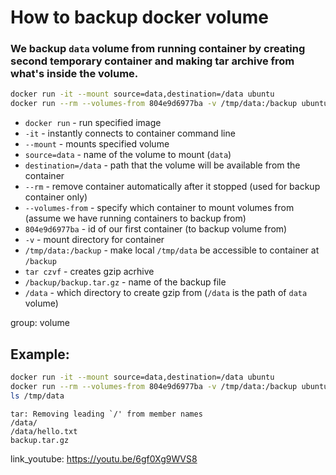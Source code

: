 # How to backup docker volume

### We backup `data` volume from running container by creating second temporary container and making tar archive from what's inside the volume.

```bash
docker run -it --mount source=data,destination=/data ubuntu
docker run --rm --volumes-from 804e9d6977ba -v /tmp/data:/backup ubuntu tar czvf /backup/backup.tar.gz /data
```

- `docker run` - run specified image
- `-it` - instantly connects to container command line 
- `--mount` - mounts specified volume
- `source=data` - name of the volume to mount (`data`)
- `destination=/data` - path that the volume will be available from the container
- `--rm` - remove container automatically after it stopped (used for backup container only)
- `--volumes-from` - specify which container to mount volumes from (assume we have running containers to backup from)
- `804e9d6977ba` - id of our first container (to backup volume from)
- `-v` - mount directory for container
- `/tmp/data:/backup` - make local `/tmp/data` be accessible to container at `/backup`
- `tar czvf` - creates gzip acrhive
- `/backup/backup.tar.gz` - name of the backup file
- `/data` - which directory to create gzip from (`/data` is the path of `data` volume)

group: volume

## Example: 
```bash
docker run -it --mount source=data,destination=/data ubuntu
docker run --rm --volumes-from 804e9d6977ba -v /tmp/data:/backup ubuntu tar czvf /backup/backup.tar.gz /data
ls /tmp/data
```
```
tar: Removing leading `/' from member names
/data/
/data/hello.txt
backup.tar.gz
```

link_youtube: https://youtu.be/6gf0Xg9WVS8

